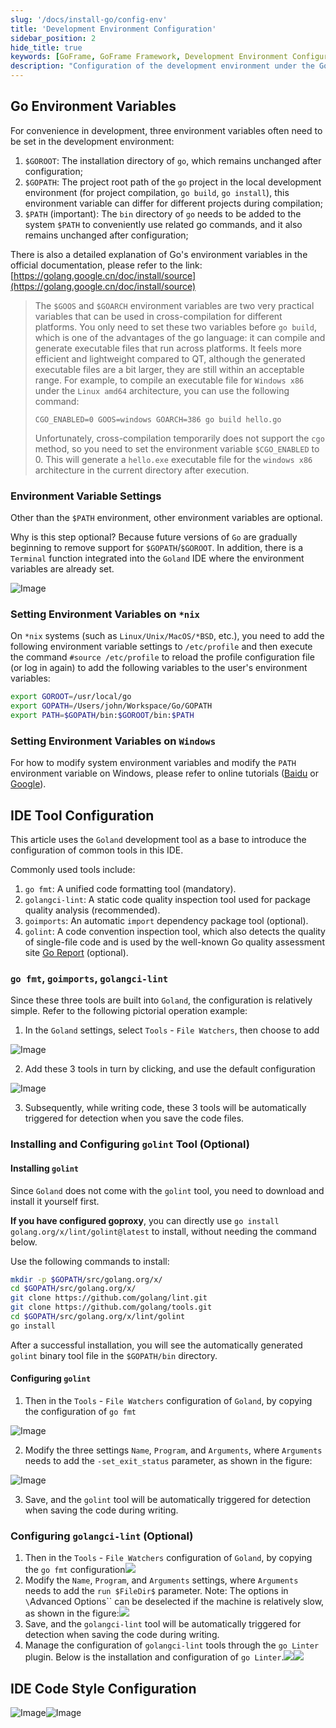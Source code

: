 ```yaml
---
slug: '/docs/install-go/config-env'
title: 'Development Environment Configuration'
sidebar_position: 2
hide_title: true
keywords: [GoFrame, GoFrame Framework, Development Environment Configuration, Go Environment Variables, Golang, go build, Goland, IDE Tool Configuration, golint, golangci-lint]
description: "Configuration of the development environment under the GoFrame framework, mainly including the environment variable settings of Go language and tool configuration in Goland. It provides detailed instructions on how to set environment variables like GOROOT, GOPATH, and PATH, along with specific configuration steps for both *nix and Windows systems. Additionally, it introduces methods for integrating and configuring tools like go fmt, golangci-lint, goimports, and golint in Goland to help developers improve code quality and development efficiency."
---
```


## Go Environment Variables

For convenience in development, three environment variables often need to be set in the development environment:

1. `$GOROOT`: The installation directory of `go`, which remains unchanged after configuration;
2. `$GOPATH`: The project root path of the `go` project in the local development environment (for project compilation, `go build`, `go install`), this environment variable can differ for different projects during compilation;
3. `$PATH` (important): The `bin` directory of `go` needs to be added to the system `$PATH` to conveniently use related go commands, and it also remains unchanged after configuration;

There is also a detailed explanation of Go's environment variables in the official documentation, please refer to the link: [https://golang.google.cn/doc/install/source](https://golang.google.cn/doc/install/source)

> The `$GOOS` and `$GOARCH` environment variables are two very practical variables that can be used in cross-compilation for different platforms. You only need to set these two variables before `go build`, which is one of the advantages of the go language: it can compile and generate executable files that run across platforms. It feels more efficient and lightweight compared to QT, although the generated executable files are a bit larger, they are still within an acceptable range. For example, to compile an executable file for `Windows x86` under the `Linux amd64` architecture, you can use the following command:
>
> ```
> CGO_ENABLED=0 GOOS=windows GOARCH=386 go build hello.go
> ```
>
> Unfortunately, cross-compilation temporarily does not support the `cgo` method, so you need to set the environment variable `$CGO_ENABLED` to 0. This will generate a `hello.exe` executable file for the `windows x86` architecture in the current directory after execution.

### Environment Variable Settings

Other than the `$PATH` environment, other environment variables are optional.

Why is this step optional? Because future versions of `Go` are gradually beginning to remove support for `$GOPATH`/`$GOROOT`. In addition, there is a `Terminal` function integrated into the `Goland` IDE where the environment variables are already set.

![Image](/markdown/ba5f3276cff792caf62056ba0ee5987d.png)

### Setting Environment Variables on `*nix`

On `*nix` systems (such as `Linux/Unix/MacOS/*BSD`, etc.), you need to add the following environment variable settings to `/etc/profile` and then execute the command `#source /etc/profile` to reload the profile configuration file (or log in again) to add the following variables to the user's environment variables:

```bash
export GOROOT=/usr/local/go
export GOPATH=/Users/john/Workspace/Go/GOPATH
export PATH=$GOPATH/bin:$GOROOT/bin:$PATH
```

### Setting Environment Variables on `Windows`

For how to modify system environment variables and modify the `PATH` environment variable on Windows, please refer to online tutorials ([Baidu](https://www.baidu.com/s?wd=Windows%20%E4%BF%AE%E6%94%B9%E7%B3%BB%E7%BB%9F%E7%8E%AF%E5%A2%83%E5%8F%98%E9%87%8F%20PATH) or [Google](https://www.google.com/search?q=Windows+修改系统环境变量+PATH)).

## IDE Tool Configuration

This article uses the `Goland` development tool as a base to introduce the configuration of common tools in this IDE.

Commonly used tools include:

1. `go fmt`: A unified code formatting tool (mandatory).
2. `golangci-lint`: A static code quality inspection tool used for package quality analysis (recommended).
3. `goimports`: An automatic `import` dependency package tool (optional).
4. `golint`: A code convention inspection tool, which also detects the quality of single-file code and is used by the well-known Go quality assessment site [Go Report](https://goreportcard.com) (optional).

### `go fmt`, `goimports`, `golangci-lint`

Since these three tools are built into `Goland`, the configuration is relatively simple. Refer to the following pictorial operation example:

1. In the `Goland` settings, select `Tools` - `File Watchers`, then choose to add

![Image](/markdown/beffdaf59725b7091d27c05db1cbef06.jpg)

2. Add these 3 tools in turn by clicking, and use the default configuration

![Image](/markdown/23d9056527febe75f82dcc8117f086fd.jpg)

3. Subsequently, while writing code, these 3 tools will be automatically triggered for detection when you save the code files.


### Installing and Configuring `golint` Tool (Optional)

#### Installing `golint`

Since `Goland` does not come with the `golint` tool, you need to download and install it yourself first.

**If you have configured goproxy**, you can directly use `go install golang.org/x/lint/golint@latest` to install, without needing the command below.

Use the following commands to install:

```bash
mkdir -p $GOPATH/src/golang.org/x/
cd $GOPATH/src/golang.org/x/
git clone https://github.com/golang/lint.git
git clone https://github.com/golang/tools.git
cd $GOPATH/src/golang.org/x/lint/golint
go install
```

After a successful installation, you will see the automatically generated `golint` binary tool file in the `$GOPATH/bin` directory.

#### Configuring `golint`

1. Then in the `Tools` - `File Watchers` configuration of `Goland`, by copying the configuration of `go fmt`

![Image](/markdown/d6e625d79c63024347705acfc013463c.jpg)

2. Modify the three settings `Name`, `Program`, and `Arguments`, where `Arguments` needs to add the `-set_exit_status` parameter, as shown in the figure:

![Image](/markdown/219fe697e559aa6980100557996686a0.jpg)

3. Save, and the `golint` tool will be automatically triggered for detection when saving the code during writing.


### Configuring `golangci-lint` (Optional)

1.  Then in the `Tools` - `File Watchers` configuration of `Goland`, by copying the `go fmt` configuration![](/markdown/267c777a8db90758dd8bad6013f60d7e.png)
2. Modify the `Name`, `Program`, and `Arguments` settings, where `Arguments` needs to add the `run $FileDir$` parameter. Note: The options in `\`Advanced Options\`` can be deselected if the machine is relatively slow, as shown in the figure:![](/markdown/5bf774ae9e6d123efa9010dd223a618a.png)
3. Save, and the `golangci-lint` tool will be automatically triggered for detection when saving the code during writing.
4. Manage the configuration of `golangci-lint` tools through the `go Linter` plugin. Below is the installation and configuration of `go Linter`.![](/markdown/0f0fbd2a3a937573cdc317bbe005a6cf.png)![](/markdown/1c10390d9bfca56c0528f43f122b9ebd.png)

## IDE Code Style Configuration

![Image](/markdown/b63649f6d3ac9d3a9eaadb2c94d00cb8.png)![Image](/markdown/1f470b73547b12cd36ff1d4c7328f847.png)